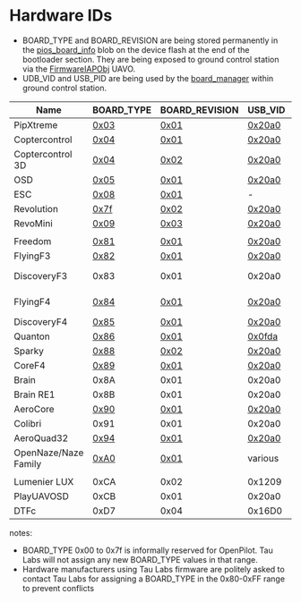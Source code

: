 # Hardware IDs

* BOARD_TYPE and BOARD_REVISION are being stored permanently in the [pios_board_info](https://raw.githubusercontent.com/TauLabs/TauLabs/next/flight/PiOS/Common/pios_board_info.c) blob on the device flash at the end of the bootloader section. They are being exposed to ground control station via the [FirmwareIAPObj](https://raw.githubusercontent.com/TauLabs/TauLabs/next/shared/uavobjectdefinition/firmwareiapobj.xml) UAVO.<br>
* UDB_VID and USB_PID are being used by the [board_manager](https://raw.githubusercontent.com/TauLabs/TauLabs/next/ground/gcs/src/plugins/coreplugin/boardmanager.cpp) within ground control station.

**Name** | **BOARD_TYPE** | **BOARD_REVISION** | **USB_VID** | **USB_PID** | **Remarks**
--- | --- | --- | --- | --- | ---
PipXtreme | [0x03](https://raw.githubusercontent.com/TauLabs/TauLabs/next/flight/targets/pipxtreme/board-info/board-info.mk) | [0x01](https://raw.githubusercontent.com/TauLabs/TauLabs/next/flight/targets/pipxtreme/board-info/board-info.mk) | [0x20a0](https://raw.githubusercontent.com/TauLabs/TauLabs/next/flight/targets/pipxtreme/fw/pios_usb_board_data.h) | [0x415c](https://raw.githubusercontent.com/TauLabs/TauLabs/next/flight/targets/pipxtreme/fw/pios_usb_board_data.h) |
Coptercontrol | [0x04](https://raw.githubusercontent.com/TauLabs/TauLabs/next/flight/targets/coptercontrol/board-info/board-info.mk) | [0x01](https://raw.githubusercontent.com/TauLabs/TauLabs/next/flight/targets/coptercontrol/board-info/board-info.mk) | [0x20a0](https://raw.githubusercontent.com/TauLabs/TauLabs/next/flight/targets/coptercontrol/fw/pios_usb_board_data.h) | [0x415b](https://raw.githubusercontent.com/TauLabs/TauLabs/next/flight/targets/coptercontrol/fw/pios_usb_board_data.h) |
Coptercontrol 3D | [0x04](https://raw.githubusercontent.com/TauLabs/TauLabs/next/flight/targets/coptercontrol/board-info/board-info.mk) | [0x02](https://raw.githubusercontent.com/TauLabs/TauLabs/next/flight/targets/coptercontrol/board-info/board-info.mk) | [0x20a0](https://raw.githubusercontent.com/TauLabs/TauLabs/next/flight/targets/coptercontrol/fw/pios_usb_board_data.h) | [0x415b](https://raw.githubusercontent.com/TauLabs/TauLabs/next/flight/targets/coptercontrol/fw/pios_usb_board_data.h) |
OSD | [0x05](https://raw.githubusercontent.com/TauLabs/TauLabs/next/flight/targets/osd/board-info/board-info.mk) | [0x01](https://raw.githubusercontent.com/TauLabs/TauLabs/next/flight/targets/osd/board-info/board-info.mk) | [0x20a0](https://raw.githubusercontent.com/TauLabs/TauLabs/next/flight/targets/OSD/fw/pios_usb_board_data.h) | [0x4194](https://raw.githubusercontent.com/TauLabs/TauLabs/next/flight/targets/OSD/fw/pios_usb_board_data.h) |
ESC | [0x08](https://raw.githubusercontent.com/TauLabs/TauLabs/next/flight/targets/esc/board-info/board-info.mk) | [0x01](https://raw.githubusercontent.com/TauLabs/TauLabs/next/flight/targets/esc/board-info/board-info.mk) | - | - |
Revolution | [0x7f](https://raw.githubusercontent.com/TauLabs/TauLabs/next/flight/targets/revolution/board-info/board-info.mk) | [0x02](https://raw.githubusercontent.com/TauLabs/TauLabs/next/flight/targets/revolution/board-info/board-info.mk) | [0x20a0](https://raw.githubusercontent.com/TauLabs/TauLabs/next/flight/targets/Revolution/fw/pios_usb_board_data.h) | [0x415e](https://raw.githubusercontent.com/TauLabs/TauLabs/next/flight/targets/Revolution/fw/pios_usb_board_data.h) |
RevoMini | [0x09](https://raw.githubusercontent.com/TauLabs/TauLabs/next/flight/targets/revomini/board-info/board-info.mk) | [0x03](https://raw.githubusercontent.com/TauLabs/TauLabs/next/flight/targets/revomini/board-info/board-info.mk) | [0x20a0](https://raw.githubusercontent.com/TauLabs/TauLabs/next/flight/targets/revomini/fw/pios_usb_board_data.h) | [0x415e](https://raw.githubusercontent.com/TauLabs/TauLabs/next/flight/targets/revomini/fw/pios_usb_board_data.h) |
    |     |     |     |     |    
Freedom | [0x81](https://raw.githubusercontent.com/TauLabs/TauLabs/next/flight/targets/freedom/board-info/board-info.mk) | [0x01](https://raw.githubusercontent.com/TauLabs/TauLabs/next/flight/targets/freedom/board-info/board-info.mk) | [0x20a0](https://raw.githubusercontent.com/TauLabs/TauLabs/next/flight/targets/Freedom/fw/pios_usb_board_data.h) | [0x41d0](https://raw.githubusercontent.com/TauLabs/TauLabs/next/flight/targets/Freedom/fw/pios_usb_board_data.h) |
FlyingF3 | [0x82](https://raw.githubusercontent.com/TauLabs/TauLabs/next/flight/targets/flyingf3/board-info/board-info.mk) | [0x01](https://raw.githubusercontent.com/TauLabs/TauLabs/next/flight/targets/flyingf3/board-info/board-info.mk) | [0x20a0](https://raw.githubusercontent.com/TauLabs/TauLabs/next/flight/targets/flyingF3/fw/pios_usb_board_data.h) | [0x4195](https://raw.githubusercontent.com/TauLabs/TauLabs/next/flight/targets/flyingF3/fw/pios_usb_board_data.h) |
DiscoveryF3 | 0x83 | 0x01 | 0x20a0 | 0x4195 | currently unused
FlyingF4 | [0x84](https://raw.githubusercontent.com/TauLabs/TauLabs/next/flight/targets/flyingf4/board-info/board-info.mk) | [0x01](https://raw.githubusercontent.com/TauLabs/TauLabs/next/flight/targets/flyingf4/board-info/board-info.mk) | [0x20a0](https://raw.githubusercontent.com/TauLabs/TauLabs/next/flight/targets/flyingF4/fw/pios_usb_board_data.h) | [0x4195](https://raw.githubusercontent.com/TauLabs/TauLabs/next/flight/targets/flyingF4/fw/pios_usb_board_data.h) | currently unused
DiscoveryF4 | [0x85](https://raw.githubusercontent.com/TauLabs/TauLabs/next/flight/targets/discoveryf4/board-info/board-info.mk) | [0x01](https://raw.githubusercontent.com/TauLabs/TauLabs/next/flight/targets/discoveryf4/board-info/board-info.mk) | [0x20a0](https://raw.githubusercontent.com/TauLabs/TauLabs/next/flight/targets/discoveryF4/fw/pios_usb_board_data.h) | [0x4195](https://raw.githubusercontent.com/TauLabs/TauLabs/next/flight/targets/discoveryF4/fw/pios_usb_board_data.h) |
Quanton | [0x86](https://raw.githubusercontent.com/TauLabs/TauLabs/next/flight/targets/quanton/board-info/board-info/board-info.mk) | [0x01](https://raw.githubusercontent.com/TauLabs/TauLabs/next/flight/targets/quanton/board-info/board-info/board-info.mk) | [0x0fda](https://raw.githubusercontent.com/TauLabs/TauLabs/next/flight/targets/quanton/bl/pios_usb_board_data.h) | [0x0100](https://raw.githubusercontent.com/TauLabs/TauLabs/next/flight/targets/quanton/bl/pios_usb_board_data.h) |
Sparky | [0x88](https://raw.githubusercontent.com/TauLabs/TauLabs/next/flight/targets/sparky/board-info/board-info.mk) | [0x02](https://raw.githubusercontent.com/TauLabs/TauLabs/next/flight/targets/sparky/board-info/board-info.mk) | [0x20a0](https://raw.githubusercontent.com/TauLabs/TauLabs/next/flight/targets/sparky/fw/pios_usb_board_data.h) | [0x41d0](https://raw.githubusercontent.com/TauLabs/TauLabs/next/flight/targets/sparky/fw/pios_usb_board_data.h) |
CoreF4 | [0x89](https://raw.githubusercontent.com/TauLabs/TauLabs/next/flight/targets/coref4/board-info/board-info.mk) | [0x01](https://raw.githubusercontent.com/TauLabs/TauLabs/next/flight/targets/coref4/board-info/board-info.mk) | [0x20a0](https://raw.githubusercontent.com/TauLabs/TauLabs/next/flight/targets/CoreF4/fw/pios_usb_board_data.h) | [0x4195](https://raw.githubusercontent.com/TauLabs/TauLabs/next/flight/targets/CoreF4/fw/pios_usb_board_data.h) |
Brain | 0x8A | 0x01 | 0x20a0 | 0x4242 |
Brain RE1 | 0x8B | 0x01 | 0x20a0 | 0x4242 |
AeroCore | [0x90](https://raw.githubusercontent.com/TauLabs/TauLabs/next/flight/targets/freedom/board-info/board-info.mk) | [0x01](https://raw.githubusercontent.com/TauLabs/TauLabs/next/flight/targets/freedom/board-info/board-info.mk) | [0x20a0](https://raw.githubusercontent.com/TauLabs/TauLabs/next/flight/targets/Freedom/fw/pios_usb_board_data.h) | [0x41d0](https://raw.githubusercontent.com/TauLabs/TauLabs/next/flight/targets/Freedom/fw/pios_usb_board_data.h) |
Colibri | 0x91 | 0x01 | 0x20a0 | 0x4235 |
AeroQuad32 | [0x94](https://raw.githubusercontent.com/TauLabs/TauLabs/next/flight/targets/aq32/board-info/board-info.mk) | [0x01](https://raw.githubusercontent.com/TauLabs/TauLabs/next/flight/targets/aq32/board-info/board-info.mk) | [0x20a0](https://raw.githubusercontent.com/TauLabs/TauLabs/next/flight/targets/aq32/fw/pios_usb_board_data.h) | [0x4284](https://raw.githubusercontent.com/TauLabs/TauLabs/next/flight/targets/aq32/fw/pios_usb_board_data.h) |
OpenNaze/Naze Family | [0xA0](https://raw.githubusercontent.com/TauLabs/TauLabs/next/flight/targets/naze32/board-info/board-info.mk) | [0x01](https://raw.githubusercontent.com/TauLabs/TauLabs/next/flight/targets/naze32/board-info/board-info.mk) | various | various
    |     |     |     |     |    
Lumenier LUX | 0xCA | 0x02 | 0x1209 | 0xf3fc |
PlayUAVOSD | 0xCB | 0x01 | 0x20a0 | 0x4250 |
DTFc | 0xD7 | 0x04 | 0x16D0 | 0xd7fc |

notes:
* BOARD_TYPE 0x00 to 0x7f is informally reserved for OpenPilot.  Tau Labs will not assign any new BOARD_TYPE values in that range.
* Hardware manufacturers using Tau Labs firmware are politely asked to contact Tau Labs for assigning a BOARD_TYPE in the 0x80-0xFF range to prevent conflicts

